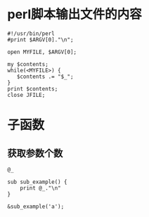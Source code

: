 # perl脚本输出文件的内容

```
#!/usr/bin/perl
#print $ARGV[0]."\n";

open MYFILE, $ARGV[0];

my $contents;
while(<MYFILE>) {
   $contents .= "$_";
}
print $contents;
close JFILE;
```



# 子函数

## 获取参数个数

```
@_
```

```
sub sub_example() {
	print @_."\n"
}

&sub_example('a');
```
